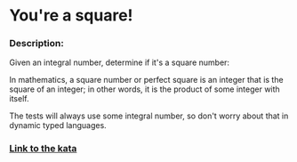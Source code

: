 # You're a square!

### Description:

Given an integral number, determine if it's a square number:

In mathematics, a square number or perfect square is an integer that is the square of an integer; in other words, it is the product of some integer with itself.

The tests will always use some integral number, so don't worry about that in dynamic typed languages.

### [Link to the kata](https://www.codewars.com/kata/54c27a33fb7da0db0100040e)